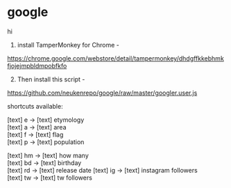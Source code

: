 # google

hi

1) install TamperMonkey for Chrome -

https://chrome.google.com/webstore/detail/tampermonkey/dhdgffkkebhmkfjojejmpbldmpobfkfo

2) Then install this script -

https://github.com/neukenrepo/google/raw/master/googler.user.js


shortcuts available:

[text] e -> [text] etymology  
[text] a -> [text] area  
[text] f -> [text] flag  
[text] p -> [text] population

[text] hm -> [text] how many  
[text] bd -> [text] birthday  
[text] rd -> [text] release date 
[text] ig -> [text] instagram followers  
[text] tw -> [text] tw followers  
